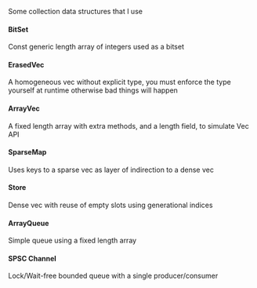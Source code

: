 Some collection data structures that I use

#### BitSet
Const generic length array of integers used as a bitset

#### ErasedVec
A homogeneous vec without explicit type, you must enforce the type yourself at runtime otherwise bad things will happen

#### ArrayVec
A fixed length array with extra methods, and a length field, to simulate Vec API

#### SparseMap
Uses keys to a sparse vec as layer of indirection to a dense vec

#### Store
Dense vec with reuse of empty slots using generational indices

#### ArrayQueue
Simple queue using a fixed length array

#### SPSC Channel
Lock/Wait-free bounded queue with a single producer/consumer